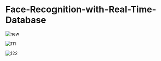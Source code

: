 # Face-Recognition-with-Real-Time-Database
![new](https://github.com/aryan-mundra/Face-Recognition-with-Real-Time-Database/assets/144268029/6e3222a7-bf8a-4ef9-969c-d14aafac050e)



![111](https://github.com/aryan-mundra/Face-Recognition-with-Real-Time-Database/assets/144268029/af118cb2-f0a5-4e7d-bb30-22ee3ea83e0b)



![122](https://github.com/aryan-mundra/Face-Recognition-with-Real-Time-Database/assets/144268029/9b4cc322-483b-4e08-afe1-25ab56aa55cd)



